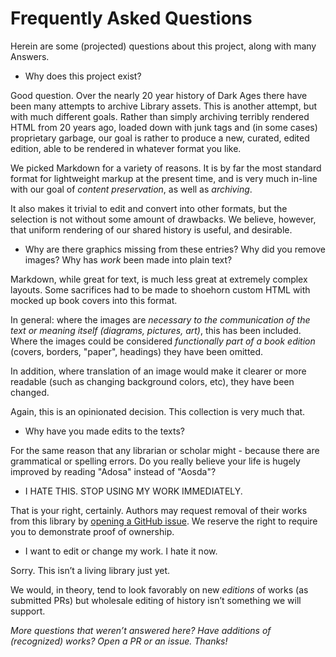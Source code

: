 # Frequently Asked Questions

Herein are some (projected) questions about this project, along with many Answers.

* Why does this project exist?

Good question. Over the nearly 20 year history of Dark Ages there have been
many attempts to archive Library assets. This is another attempt, but with much
different goals. Rather than simply archiving terribly rendered HTML from 20
years ago, loaded down with junk tags and (in some cases) proprietary garbage,
our goal is rather to produce a new, curated, edited edition, able to be
rendered in whatever format you like.

We picked Markdown for a variety of reasons. It is by far the most standard
format for lightweight markup at the present time, and is very much in-line
with our goal of *content preservation*, as well as *archiving*.

It also makes it trivial to edit and convert into other formats, but the
selection is not without some amount of drawbacks. We believe, however, that
uniform rendering of our shared history is useful, and desirable.

* Why are there graphics missing from these entries? Why did you remove
images? Why has *work* been made into plain text?

Markdown, while great for text, is much less great at extremely complex
layouts. Some sacrifices had to be made to shoehorn custom HTML with mocked up
book covers into this format.

In general: where the images are *necessary to the communication of the text
or meaning itself (diagrams, pictures, art)*, this has been included. Where the images
could be considered *functionally part of a book edition* (covers, borders,
"paper", headings) they have been omitted.

In addition, where translation of an image would make it clearer or more
readable (such as changing background colors, etc), they have been changed.

Again, this is an opinionated decision. This collection is very much that.

* Why have you made edits to the texts?

For the same reason that any librarian or scholar might - because there are
grammatical or spelling errors. Do you really believe your life is hugely
improved by reading "Adosa" instead of "Aosda"?

* I HATE THIS. STOP USING MY WORK IMMEDIATELY.

That is your right, certainly. Authors may request removal of their works from
this library by
[opening a GitHub issue](https://github.com/hybrasyl/loures/issues). We reserve
the right to require you to demonstrate proof of ownership.

* I want to edit or change my work. I hate it now.

Sorry. This isn’t a living library just yet.

We would, in theory, tend to look favorably on new *editions* of works (as
submitted PRs) but wholesale editing of history isn’t something we will
support.

_More questions that weren’t answered here? Have additions of (recognized)
works? Open a PR or an issue. Thanks!_






